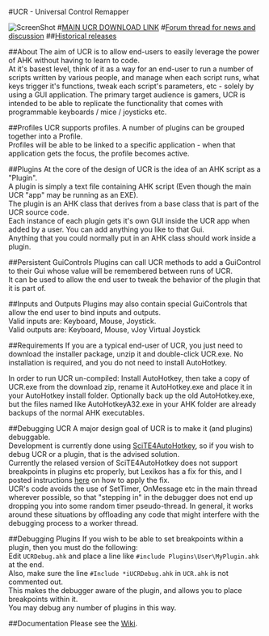 #UCR - Universal Control Remapper

![ScreenShot](http://i.imgur.com/pSBxCbc.png)
#[MAIN UCR DOWNLOAD LINK](http://evilc.com/files/ahk/ucr/UCR.zip)
#[Forum thread for news and discussion](https://autohotkey.com/boards/viewtopic.php?t=12249)
##[Historical releases](https://github.com/evilC/UCR/releases)

##About
The aim of UCR is to allow end-users to easily leverage the power of AHK without having to learn to code.  
At it's basest level, think of it as a way for an end-user to run a number of scripts written by various people, and manage when each script runs, what keys trigger it's functions, tweak each script's parameters, etc - solely by using a GUI application.
The primary target audience is gamers, UCR is intended to be able to replicate the functionality that comes with programmable keyboards / mice / joysticks etc.

##Profiles
UCR supports profiles. A number of plugins can be grouped together into a Profile.  
Profiles will be able to be linked to a specific application - when that application gets the focus, the profile becomes active.

##Plugins
At the core of the design of UCR is the idea of an AHK script as a "Plugin".  
A plugin is simply a text file containing AHK script (Even though the main UCR "app" may be running as an EXE).  
The plugin is an AHK class that derives from a base class that is part of the UCR source code.  
Each instance of each plugin gets it's own GUI inside the UCR app when added by a user. You can add anything you like to that Gui.  
Anything that you could normally put in an AHK class should work inside a plugin.  

##Persistent GuiControls
Plugins can call UCR methods to add a GuiControl to their Gui whose value will be remembered between runs of UCR.  
It can be used to allow the end user to tweak the behavior of the plugin that it is part of.

##Inputs and Outputs
Plugins may also contain special GuiControls that allow the end user to bind inputs and outputs.  
Valid inputs are: Keyboard, Mouse, Joystick.  
Valid outputs are: Keyboard, Mouse, vJoy Virtual Joystick  

##Requirements
If you are a typical end-user of UCR, you just need to download the installer package, unzip it and double-click UCR.exe. No installation is required, and you do not need to install AutoHotkey.  


In order to run UCR un-compiled:
Install AutoHotkey, then take a copy of UCR.exe from the download zip, rename it AutoHotkey.exe and place it in your AutoHotkey install folder. Optionally back up the old AutoHotkey.exe, but the files named like AutoHotkeyA32.exe in your AHK folder are already backups of the normal AHK executables.  

##Debugging UCR
A major design goal of UCR is to make it (and plugins) debuggable.  
Development is currently done using [SciTE4AutoHotkey](https://autohotkey.com/boards/viewtopic.php?f=6&t=62), so if you wish to debug UCR or a plugin, that is the advised solution.  
Currently the relased version of SciTE4AutoHotkey does not support breakpoints in plugins etc properly, but Lexikos has a fix for this, and I posted instructions [here](https://autohotkey.com/boards/viewtopic.php?p=111383#p111383) on how to apply the fix.  
UCR's code avoids the use of SetTimer, OnMessage etc in the main thread wherever possible, so that "stepping in" in the debugger does not end up dropping you into some random timer pseudo-thread. In general, it works around these situations by offloading any code that might interfere with the debugging process to a worker thread.

##Debugging Plugins
If you wish to be able to set breakpoints within a plugin, then you must do the following:  
Edit `UCRDebug.ahk` and place a line like `#include Plugins\User\MyPlugin.ahk` at the end.  
Also, make sure the line `#Include *iUCRDebug.ahk` in `UCR.ahk` is not commented out.  
This makes the debugger aware of the plugin, and allows you to place breakpoints within it.  
You may debug any number of plugins in this way.  

##Documentation
Please see the [Wiki](https://github.com/evilC/UCR/wiki).
